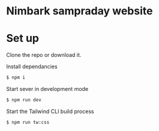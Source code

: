 # Nimbark sampraday website


# Set up

Clone the repo or download it.

Install dependancies
```sh
$ npm i
```

Start sever in development mode
```sh
$ npm run dev
```

Start the Tailwind CLI build process
```sh
$ npm run tw:css
```
